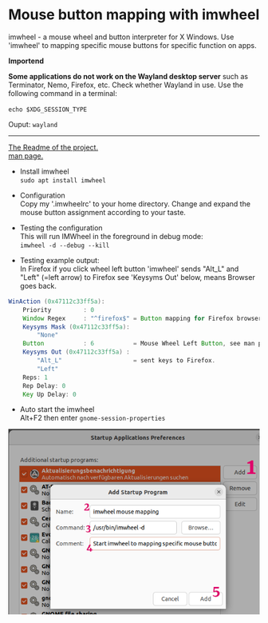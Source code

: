 # Mouse button mapping with imwheel

imwheel - a mouse wheel and button interpreter for X Windows.
Use 'imwheel' to mapping specific mouse buttons for specific function on apps.

**Importend**

**Some applications do not work on the Wayland desktop server** such as Terminator, Nemo, Firefox, etc.
Check whether Wayland in use. Use the following command in a terminal:

``echo $XDG_SESSION_TYPE``

Ouput: ``wayland``

---
[The Readme of the project.](https://imwheel.sourceforge.net/README)\
[man page.](https://manpages.ubuntu.com/manpages/kinetic/en/man1/imwheel.1.html)

- Install imwheel\
``sudo apt install imwheel``

- Configuration\
Copy my '.imwheelrc' to your home directory. Change and expand the mouse button assignment according to your taste.

- Testing the configuration\
This will run IMWheel in the foreground in debug mode:\
``imwheel -d --debug --kill``

- Testing example output:\
In Firefox if you click wheel left button 'imwheel' sends "Alt_L" and "Left" (=left arrow) to Firefox see 'Keysyms Out' below, means Browser goes back.

```java
WinAction (0x47112c33ff5a):
    Priority         : 0
    Window Regex     : "^firefox$" = Button mapping for Firefox browser.
    Keysyms Mask (0x47112c33ff5a):
        "None"
    Button           : 6           = Mouse Wheel Left Button, see man page.
    Keysyms Out (0x47112c33ff5a) :
        "Alt_L"                    = sent keys to Firefox.
        "Left"
    Reps: 1
    Rep Delay: 0
    Key Up Delay: 0
```

- Auto start the imwheel\
Alt+F2 then enter ``gnome-session-properties``

![Auto start](../../img/autostart_imwheel.png)
